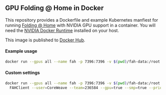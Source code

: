 ## GPU Folding @ Home in Docker

This repository provides a Dockerfile and example Kubernetes manfiest for running [Folding @ Home](https://foldingathome.org) with NVIDIA GPU support in a container. You will need the [NVIDIA Docker Runtime](https://github.com/NVIDIA/nvidia-docker) installed on your host.

This image is published to [Docker Hub](https://hub.docker.com/repository/docker/coreweave/fah-gpu).

#### Example usage
```bash
docker run --gpus all --name fah -p 7396:7396 -v $(pwd)/fah-data:/root -d coreweave/fah-gpu:7.5.1
```

#### Custom settings
```bash
docker run --gpus all --name fah -p 7396:7396 -v $(pwd)/fah-data:/root -d coreweave/fah-gpu:7.5.1 \
  FAHClient --user=CoreWeave --team=236584 --gpu=true --smp=true --priority=low --cpu-usage=90 --web-allow=0/0 --allow=0/0 --gpu-usage=100
```
